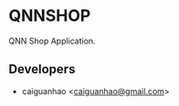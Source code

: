 QNNSHOP
=======

QNN Shop Application.

Developers
----------

* caiguanhao &lt;caiguanhao@gmail.com&gt;

